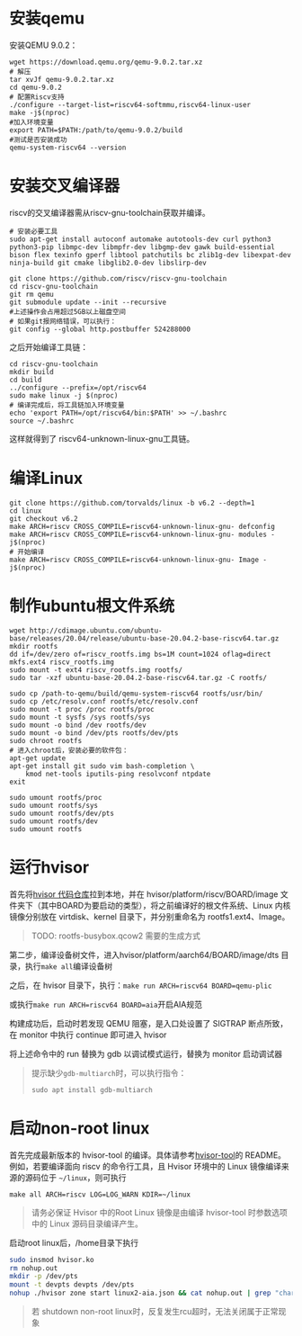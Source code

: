 # 安装qemu
安装QEMU 9.0.2：
```
wget https://download.qemu.org/qemu-9.0.2.tar.xz
# 解压
tar xvJf qemu-9.0.2.tar.xz
cd qemu-9.0.2
# 配置Riscv支持
./configure --target-list=riscv64-softmmu,riscv64-linux-user 
make -j$(nproc)
#加入环境变量
export PATH=$PATH:/path/to/qemu-9.0.2/build
#测试是否安装成功
qemu-system-riscv64 --version
```
# 安装交叉编译器
riscv的交叉编译器需从riscv-gnu-toolchain获取并编译。
```
# 安装必要工具
sudo apt-get install autoconf automake autotools-dev curl python3 python3-pip libmpc-dev libmpfr-dev libgmp-dev gawk build-essential bison flex texinfo gperf libtool patchutils bc zlib1g-dev libexpat-dev ninja-build git cmake libglib2.0-dev libslirp-dev

git clone https://github.com/riscv/riscv-gnu-toolchain
cd riscv-gnu-toolchain
git rm qemu 
git submodule update --init --recursive
#上述操作会占用超过5GB以上磁盘空间
# 如果git报网络错误，可以执行：
git config --global http.postbuffer 524288000
```
之后开始编译工具链：
```
cd riscv-gnu-toolchain
mkdir build
cd build
../configure --prefix=/opt/riscv64
sudo make linux -j $(nproc)
# 编译完成后，将工具链加入环境变量
echo 'export PATH=/opt/riscv64/bin:$PATH' >> ~/.bashrc
source ~/.bashrc
```
这样就得到了 riscv64-unknown-linux-gnu工具链。
# 编译Linux
```
git clone https://github.com/torvalds/linux -b v6.2 --depth=1
cd linux
git checkout v6.2
make ARCH=riscv CROSS_COMPILE=riscv64-unknown-linux-gnu- defconfig
make ARCH=riscv CROSS_COMPILE=riscv64-unknown-linux-gnu- modules -j$(nproc)
# 开始编译
make ARCH=riscv CROSS_COMPILE=riscv64-unknown-linux-gnu- Image -j$(nproc)

```
# 制作ubuntu根文件系统
```
wget http://cdimage.ubuntu.com/ubuntu-base/releases/20.04/release/ubuntu-base-20.04.2-base-riscv64.tar.gz
mkdir rootfs
dd if=/dev/zero of=riscv_rootfs.img bs=1M count=1024 oflag=direct
mkfs.ext4 riscv_rootfs.img
sudo mount -t ext4 riscv_rootfs.img rootfs/
sudo tar -xzf ubuntu-base-20.04.2-base-riscv64.tar.gz -C rootfs/

sudo cp /path-to-qemu/build/qemu-system-riscv64 rootfs/usr/bin/
sudo cp /etc/resolv.conf rootfs/etc/resolv.conf
sudo mount -t proc /proc rootfs/proc
sudo mount -t sysfs /sys rootfs/sys
sudo mount -o bind /dev rootfs/dev
sudo mount -o bind /dev/pts rootfs/dev/pts
sudo chroot rootfs 
# 进入chroot后，安装必要的软件包：
apt-get update
apt-get install git sudo vim bash-completion \
    kmod net-tools iputils-ping resolvconf ntpdate
exit

sudo umount rootfs/proc
sudo umount rootfs/sys
sudo umount rootfs/dev/pts
sudo umount rootfs/dev
sudo umount rootfs
```

# 运行hvisor
首先将[hvisor 代码仓库](https://github.com/KouweiLee/hvisor)拉到本地，并在 hvisor/platform/riscv/BOARD/image 文件夹下（其中BOARD为要启动的类型），将之前编译好的根文件系统、Linux 内核镜像分别放在 virtdisk、kernel 目录下，并分别重命名为 rootfs1.ext4、Image。

> TODO: rootfs-busybox.qcow2 需要的生成方式

第二步，编译设备树文件，进入hvisor/platform/aarch64/BOARD/image/dts 目录，执行`make all`编译设备树

之后，在 hvisor 目录下，执行：`make run ARCH=riscv64 BOARD=qemu-plic`

或执行`make run ARCH=riscv64 BOARD=aia`开启AIA规范

构建成功后，启动时若发现 QEMU 阻塞，是入口处设置了 SIGTRAP 断点所致，在 monitor 中执行 continue 即可进入 hvisor

将上述命令中的 run 替换为 gdb 以调试模式运行，替换为 monitor 启动调试器

> 提示缺少`gdb-multiarch`时，可以执行指令：
>
> ```
> sudo apt install gdb-multiarch
> ```

# 启动non-root linux
首先完成最新版本的 hvisor-tool 的编译。具体请参考[hvisor-tool](https://github.com/syswonder/hvisor-tool)的 README。例如，若要编译面向 riscv 的命令行工具，且 Hvisor 环境中的 Linux 镜像编译来源的源码位于 `~/linux`，则可执行

```
make all ARCH=riscv LOG=LOG_WARN KDIR=~/linux
```

> 请务必保证 Hvisor 中的Root Linux 镜像是由编译 hvisor-tool 时参数选项中的 Linux 源码目录编译产生。

启动root linux后，/home目录下执行
```bash
sudo insmod hvisor.ko
rm nohup.out
mkdir -p /dev/pts
mount -t devpts devpts /dev/pts
nohup ./hvisor zone start linux2-aia.json && cat nohup.out | grep "char device" && script /dev/null
```

> 若 shutdown non-root linux时，反复发生rcu超时，无法关闭属于正常现象